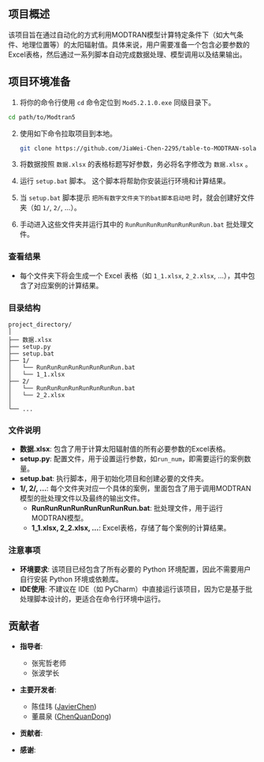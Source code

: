 ## 项目概述

该项目旨在通过自动化的方式利用MODTRAN模型计算特定条件下（如大气条件、地理位置等）的太阳辐射值。具体来说，用户需要准备一个包含必要参数的Excel表格，然后通过一系列脚本自动完成数据处理、模型调用以及结果输出。

## 项目环境准备

1. 将你的命令行使用 `cd` 命令定位到 `Mod5.2.1.0.exe` 同级目录下。
  ```bash 
  cd path/to/Modtran5
  ```
2. 使用如下命令拉取项目到本地。
   
   ```bash
   git clone https://github.com/JiaWei-Chen-2295/table-to-MODTRAN-solar-radiation.git
   ```  
3. 将数据按照 `数据.xlsx` 的表格标题写好参数，务必将名字修改为 `数据.xlsx` 。
4. 运行 `setup.bat` 脚本。 这个脚本将帮助你安装运行环境和计算结果。
5. 当 `setup.bat` 脚本提示 `把所有数字文件夹下的bat脚本启动吧` 时，就会创建好文件夹（如 `1/`, `2/`, ...）。
6. 手动进入这些文件夹并运行其中的 `RunRunRunRunRunRunRunRun.bat` 批处理文件。

### 查看结果
  - 每个文件夹下将会生成一个 Excel 表格（如 `1_1.xlsx`, `2_2.xlsx`, ...），其中包含了对应案例的计算结果。

### 目录结构
```plaintext
project_directory/
│
├── 数据.xlsx
├── setup.py
├── setup.bat
├── 1/
│   └── RunRunRunRunRunRunRunRun.bat
│   └── 1_1.xlsx
├── 2/
│   └── RunRunRunRunRunRunRunRun.bat
│   └── 2_2.xlsx
│
└── ...
```

### 文件说明
- **数据.xlsx**: 包含了用于计算太阳辐射值的所有必要参数的Excel表格。
- **setup.py**: 配置文件，用于设置运行参数，如`run_num`，即需要运行的案例数量。
- **setup.bat**: 执行脚本，用于初始化项目和创建必要的文件夹。
- **1/, 2/, ...**: 每个文件夹对应一个具体的案例，里面包含了用于调用MODTRAN模型的批处理文件以及最终的输出文件。
  - **RunRunRunRunRunRunRunRun.bat**: 批处理文件，用于运行MODTRAN模型。
  - **1_1.xlsx, 2_2.xlsx, ...**: Excel表格，存储了每个案例的计算结果。

### 注意事项
- **环境要求**: 该项目已经包含了所有必要的 Python 环境配置，因此不需要用户自行安装 Python 环境或依赖库。
- **IDE使用**: 不建议在 IDE（如 PyCharm）中直接运行该项目，因为它是基于批处理脚本设计的，更适合在命令行环境中运行。

## 贡献者
- **指导者**:
  - 张宪哲老师 
  - 张波学长
- **主要开发者**:
  - 陈佳玮 ([JavierChen](https://github.com/JiaWei-Chen-2295))
  - 董晨泉 ([ChenQuanDong](https://github.com/DCQ200849))

- **贡献者**:
- **感谢**:
